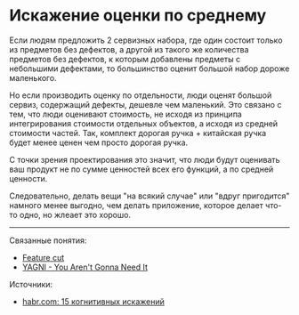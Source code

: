 # Искажение оценки по среднему

Если людям предложить 2 сервизных набора, где один состоит только из предметов без дефектов, а другой из такого же количества предметов без дефектов, к которым добавлены предметы с небольшими дефектами, то большинство оценит большой набор дороже маленького. 

Но если производить оценку по отдельности, люди оценят большой сервиз, содержащий дефекты, дешевле чем маленький. Это связано с тем, что люди оценивают стоимость, не исходя из принципа интегрирования стоимости отдельных объектов, а исходя из средней стоимости частей. Так, комплект дорогая ручка + китайская ручка будет менее ценен чем просто дорогая ручка.

С точки зрения проектирования это значит, что люди будут оценивать ваш продукт не по сумме ценностей всех его функций, а по средней ценности.

Следовательно, делать вещи "на всякий случае" или "вдруг пригодится" намного менее выгодно, чем делать приложение, которое делает что-то одно, но жлеает это хорошо.


---

Связанные понятия:

- [Feature cut](product-phylosophy-feature-cut.md)
- [YAGNI - You Aren't Gonna Need It](product-phylosophy-yagni.md)


Источники:

- [habr.com: 15 когнитивных искажений](https://habr.com/ru/post/410961/)